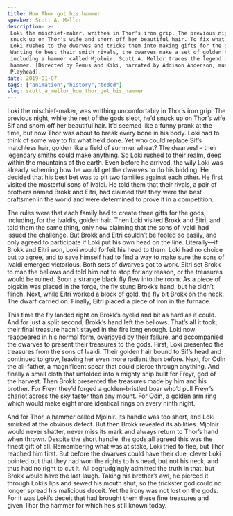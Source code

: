 ```yaml
---
title: How Thor got his hammer
speaker: Scott A. Mellor
description: >-
 Loki the mischief-maker, writhes in Thor's iron grip. The previous night, he'd
 snuck up on Thor's wife and shorn off her beautiful hair. To fix what he'd done,
 Loki rushes to the dwarves and tricks them into making gifts for the gods.
 Wanting to best their smith rivals, the dwarves make a set of golden treasures,
 including a hammer called Mjolnir. Scott A. Mellor traces the legend of Thor's
 hammer. [Directed by Remus and Kiki, narrated by Addison Anderson, music by
 Playhead].
date: 2019-01-07
tags: ["animation","history","teded"]
slug: scott_a_mellor_how_thor_got_his_hammer
---
```


Loki the mischief-maker, was writhing uncomfortably in Thor’s iron grip. The previous
night, while the rest of the gods slept, he’d snuck up on Thor’s wife Sif and shorn off
her beautiful hair. It’d seemed like a funny prank at the time, but now Thor was about
to break every bone in his body. Loki had to think of some way to fix what he’d done. Yet
who could replace Sif’s matchless hair, golden like a field of summer wheat? The dwarves! –
their legendary smiths could make anything. So Loki rushed to their realm, deep within
the mountains of the earth. Even before he arrived, the wily Loki was already scheming how
he would get the dwarves to do his bidding. He decided that his best bet was to pit two
families against each other. He first visited the masterful sons of Ivaldi. He told them
that their rivals, a pair of brothers named Brokk and Eitri, had claimed that they were
the best craftsmen in the world and were determined to prove it in a competition.

The rules were that each family had to create three gifts for the gods, including, for
the Ivaldis, golden hair. Then Loki visited Brokk and Eitri, and told them the same thing, 
 only now claiming that the sons of Ivaldi had issued the challenge. But Brokk and Eitri
couldn’t be fooled so easily, and only agreed to participate if Loki put his own head on
the line. Literally—if Brokk and Eitri won, Loki would forfeit his head to them. Loki had
no choice but to agree, and to save himself had to find a way to make sure the sons of
Ivaldi emerged victorious. Both sets of dwarves got to work. Eitri set Brokk to man the
bellows and told him not to stop for any reason, or the treasures would be ruined. Soon a
strange black fly flew into the room. As a piece of pigskin was placed in the forge, the
fly stung Brokk’s hand, but he didn’t flinch. Next, while Eitri worked a block of gold,
the fly bit Brokk on the neck. The dwarf carried on. Finally, Eitri placed a piece of
iron in the furnace.

This time the fly landed right on Brokk’s eyelid and bit as hard as it could. And for just
a split second, Brokk’s hand left the bellows. That’s all it took; their final treasure
hadn’t stayed in the fire long enough. Loki now reappeared in his normal form, overjoyed
by their failure, and accompanied the dwarves to present their treasures to the
gods. First, Loki presented the treasures from the sons of Ivaldi. Their golden hair bound
to Sif’s head and continued to grow, leaving her even more radiant than before. Next, for
Odin the all-father, a magnificent spear that could pierce through anything. And finally a
small cloth that unfolded into a mighty ship built for Freyr, god of the harvest. Then
Brokk presented the treasures made by him and his brother. For Freyr they’d forged a
golden-bristled boar who’d pull Freyr’s chariot across the sky faster than any mount. For
Odin, a golden arm ring which would make eight more identical rings on every ninth
night.

 And for Thor, a hammer called Mjolnir. Its handle was too short, and Loki smirked at the
obvious defect. But then Brokk revealed its abilities. Mjolnir would never shatter, 
never miss its mark and always return to Thor’s hand when thrown. Despite the short
handle, the gods all agreed this was the finest gift of all. Remembering what was at
stake, Loki tried to flee, but Thor reached him first. But before the dwarves could have
their due, clever Loki pointed out that they had won the rights to his head, but not his
neck, and thus had no right to cut it. All begrudgingly admitted the truth in that, but
Brokk would have the last laugh. Taking his brother’s awl, he pierced it through Loki’s
lips and sewed his mouth shut, so the trickster god could no longer spread his malicious
deceit. Yet the irony was not lost on the gods. For it was Loki’s deceit that had brought
them these fine treasures and given Thor the hammer for which he’s still known
today.

<!--
ad_duration=0
event="TED-Ed"
external_start_time=0
intro_duration=0
is_subtitle_required="False"
is_talk_featured="False"
language="en"
language_swap="False"
native_language="en"
number_of_related_talks=6
number_of_speakers=1
number_of_subtitled_videos=0
number_of_tags=3
number_of_talk_download_languages=23
number_of_talk_more_resources=0
number_of_talk_recommendations=0
number_of_talks_take_actions=0
post_ad_duration=0
published_timestamp="2019-01-07 18:51:13"
recording_date="2019-01-07"
speaker_is_published=0
speaker_name="Scott A. Mellor"
talk_name="How Thor got his hammer"
talks_tags=["animation","history","teded"]
url_photo_talk="https://s3.amazonaws.com/talkstar-photos/uploads/ccd07042-0a65-44cd-8ba2-cad880355fff/thorshammer_textless_logo.jpg"
url_webpage="https://www.ted.com/talks/scott_a_mellor_how_thor_got_his_hammer"
video_type_name="TED-Ed Original"
-->